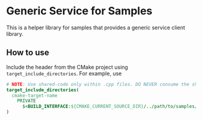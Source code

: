 # Generic Service for Samples

This is a helper library for samples that provides a generic service client library.

## How to use

Include the header from the CMake project using `target_include_directories`. For example, use

```cmake
# NOTE: Use shared-code only within .cpp files. DO NEVER consume the shared-code from header files.
target_include_directories(
  cmake-target-name
    PRIVATE
      $<BUILD_INTERFACE:${CMAKE_CURRENT_SOURCE_DIR}/../path/to/samples/inc>
)
```
